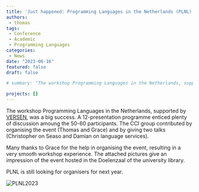 ```yaml
---
title: 'Just happened: Programming Languages in the Netherlands (PLNL) 2023'
authors: 
 - thomas
tags:
 - Conference 
 - Academic
 - Programming Languages
categories:
 - News
date: "2023-06-16"
featured: false
draft: false

# summary: "The workshop Programming Languages in the Netherlands, supported by [VERSEN](https://versen.nl), was a big success. A 12-presentation programme enticed plenty of discussion amoung the 50-60 participants. The CCI group contributed by organising the event (Thomas and Grace) and by giving two talks (Christopher on Seaso and Damian on language services). Many thanks to Grace for the help in organising the event, resulting in a very smooth workshop experience. The attached pictures give an impressiion of the event hosted in the Doelenzaal of the city center University library. PLNL is still looking for organisers for next year."

projects: []
---
```


The workshop Programming Languages in the Netherlands, supported by [VERSEN](https://versen.nl), was a big success. A 12-presentation programme enticed plenty of discussion amoung the 50-60 participants. The CCI group contributed by organising the event (Thomas and Grace) and by giving two talks (Christopher on Seaso and Damian on language services).   

Many thanks to Grace for the help in organising the event, resulting in a very smooth workshop experience. The attached pictures give an impression of the event hosted in the Doelenzaal of the university library. 

PLNL is still looking for organisers for next year.


![PLNL2023](crowd.jpg)
